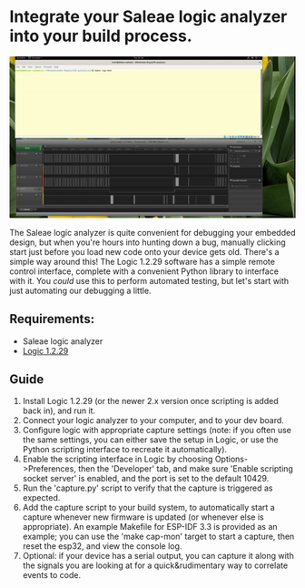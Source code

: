 # Integrate your Saleae logic analyzer into your build process.

![](demo.gif)

The Saleae logic analyzer is quite convenient for debugging your embedded design, but when you're hours into hunting down a bug, manually clicking start just before you load new code onto your device gets old. There's a simple way around this! The Logic 1.2.29 software has a simple remote control interface, complete with a convenient Python library to interface with it. You *could* use this to perform automated testing, but let's start with just automating our debugging a little.

## Requirements:
* Saleae logic analyzer
* [Logic 1.2.29](https://support.saleae.com/logic-software/legacy-software/older-software-releases)

## Guide

1. Install Logic 1.2.29 (or the newer 2.x version once scripting is added back in), and run it.
2. Connect your logic analyzer to your computer, and to your dev board.
3. Configure logic with appropriate capture settings (note: if you often use the same settings, you can either save the setup in Logic, or use the Python scripting interface to recreate it automatically).
4. Enable the scripting interface in Logic by choosing Options->Preferences, then the 'Developer' tab, and make sure 'Enable scripting socket server' is enabled, and the port is set to the default 10429.
5. Run the 'capture.py' script to verify that the capture is triggered as expected.
6. Add the capture script to your build system, to automatically start a capture whenever new firmware is updated (or whenever else is appropriate). An example Makefile for ESP-IDF 3.3 is provided as an example; you can use the 'make cap-mon' target to start a capture, then reset the esp32, and view the console log.
7. Optional: if your device has a serial output, you can capture it along with the signals you are looking at for a quick&rudimentary way to correlate events to code.
